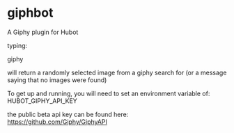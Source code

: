 giphbot
=======

A Giphy plugin for Hubot

typing:

giphy <term>

will return a randomly selected image from a giphy search for <term> (or a message saying that no images were found)

To get up and running, you will need to set an environment variable of:
HUBOT_GIPHY_API_KEY 

the public beta api key can be found here: https://github.com/Giphy/GiphyAPI
